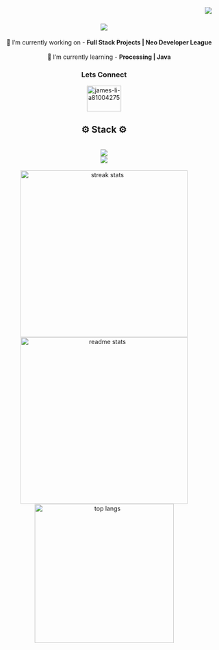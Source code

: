 <img align="right" src="https://visitor-badge.laobi.icu/badge?page_id=JLi2007.JLi2007" />

<h1 align="center">
    <img src="https://readme-typing-svg.herokuapp.com/?font=raleway&size=35&center=true&vCenter=true&width=500&color=F7C300&height=70&duration=4000&lines=+hey👋+I'm+James;" />
</h1>
<ul align="center"> 
🔭 I’m currently working on - <strong>Full Stack Projects | Neo Developer League</strong>
<br><br>
🌱 I’m currently learning - <strong>Processing | Java</strong>
</ul>

<h3 align="center">Lets Connect</h3>

<p align="center">
<a href="https://linkedin.com/in/james-li-a81004275" target="blank"><img align="center" src="https://raw.githubusercontent.com/rahuldkjain/github-profile-readme-generator/master/src/images/icons/Social/linked-in-alt.svg" alt="james-li-a81004275" height="60" width="80" /></a>
</p>

<h2 align="center">⚙️ Stack ⚙️</h2>
<br/>
<div align="center">
    <img src="https://skillicons.dev/icons?i=react,javascript,typescript,html,css,vue,python,c#,rust" />
</div>
<div align="center">
    <img src="https://skillicons.dev/icons?i=nodejs,mongo,express,tailwind,tauri,git,mysql,supabase"/><br>
</div>

<br>
<div align=center>
  <img width=390 src="https://streak-stats.demolab.com/?user=JLi2007&theme=tokyonight-duo&border_radius=10" alt="streak stats"/>
  <img width=390 src="https://github-readme-stats.vercel.app/api?username=Jli2007&count_private=true&show_icons=true&theme=github_dark&rank_icon=github&border_radius=10" alt="readme stats" />
  <br/>
  <img width=325 align="center" src="https://github-readme-stats.vercel.app/api/top-langs/?username=JLi2007&hide=HTML&langs_count=8&layout=compact&theme=github_dark&border_radius=10&size_weight=0.5&count_weight=0.5&exclude_repo=github-readme-stats" alt="top langs" />
</div>
